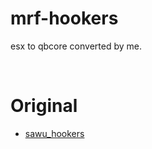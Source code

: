 # mrf-hookers
esx to qbcore converted by me.

<br>

# Original
* [sawu_hookers](https://github.com/stianhje/sawu_hookers)

<br>
